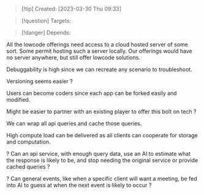 
>[!tip] Created: [2023-03-30 Thu 09:33]

>[!question] Targets: 

>[!danger] Depends: 

All the lowcode offerings need access to a cloud hosted server of some sort.  Some permit hosting such a server locally.  Our offerings would have no server anywhere, but still offer lowcode solutions.

Debuggability is high since we can recreate any scenario to troubleshoot.

Versioning seems easier ?

Users can become coders since each app can be forked easily and modified.

Might be easier to partner with an existing player to offer this bolt on tech ?

We can wrap all api queries and cache those queries.

High compute load can be delivered as all clients can cooperate for storage and computation.

? Can an api service, with enough query data, use an AI to estimate what the response is likely to be, and stop needing the original service or provide cached queries ?

? Can general events, like when a specific client will want a meeting, be fed into AI to guess at when the next event is likely to occur ?